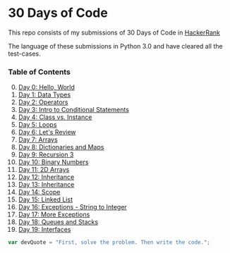 # 30 Days of Code

This repo consists of my submissions of 30 Days of Code in [HackerRank](https://www.hackerrank.com)

The language of these submissions in Python 3.0 and have cleared all the test-cases.

### Table of Contents

0. [Day 0: Hello, World](/Solutions/Day%200/)
1. [Day 1: Data Types](/Solutions/Day%201/)
2. [Day 2: Operators](/Solutions/Day%202/)
3. [Day 3: Intro to Conditional Statements](/Solutions/Day%203/)
4. [Day 4: Class vs. Instance](/Solutions/Day%204/)
5. [Day 5: Loops](/Solutions/Day%205/)
6. [Day 6: Let's Review](/Solutions/Day%206/)
7. [Day 7: Arrays](/Solutions/Day%207/)
8. [Day 8: Dictionaries and Maps](/Solutions/Day%208/)
9. [Day 9: Recursion 3](/Solutions/Day%209/)
10. [Day 10: Binary Numbers](/Solutions/Day%2010/)
11. [Day 11: 2D Arrays](/Solutions/Day%2011/)
12. [Day 12: Inheritance](/Solutions/Day%2012/)
13. [Day 13: Inheritance](/Solutions/Day%2013/)
14. [Day 14: Scope](/Solutions/Day%2014/)
15. [Day 15: Linked List](/Solutions/Day%2015/)
16. [Day 16: Exceptions - String to Integer](/Solutions/Day%2016/)
17. [Day 17: More Exceptions](/Solutions/Day%2017/)
18. [Day 18: Queues and Stacks](/Solutions/Day%2018/)
19. [Day 19: Interfaces](/Solutions/Day%2019/)

```javascript
var devQuote = "First, solve the problem. Then write the code.";
```
